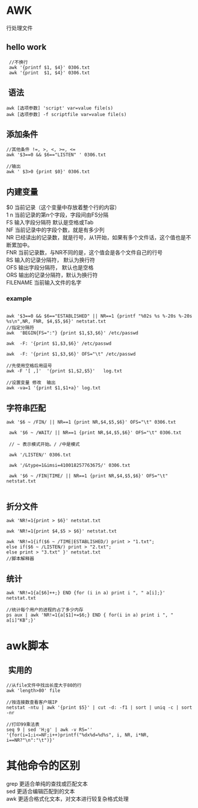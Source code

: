 # AWK
  行处理文件 
##  hello work 
```
 //不换行
 awk '{printf $1, $4}' 0306.txt  
 awk '{print  $1, $4}' 0306.txt 
```
##  语法
```
awk [选项参数] 'script' var=value file(s)    
awk [选项参数] -f scriptfile var=value file(s)
```
## 添加条件
```
//其他条件 !=, >, <, >=, <=
awk '$3==0 && $6=="LISTEN" ' 0306.txt

//输出
awk ' $3>0 {print $0}' 0306.txt
```

## 内建变量  

$0	当前记录（这个变量中存放着整个行的内容）  
$1~$n	当前记录的第n个字段，字段间由FS分隔   
FS	输入字段分隔符 默认是空格或Tab   
NF	当前记录中的字段个数，就是有多少列   
NR	已经读出的记录数，就是行号，从1开始，如果有多个文件话，这个值也是不断累加中。   
FNR	当前记录数，与NR不同的是，这个值会是各个文件自己的行号   
RS	输入的记录分隔符， 默认为换行符   
OFS	输出字段分隔符， 默认也是空格   
ORS	输出的记录分隔符，默认为换行符   
FILENAME	当前输入文件的名字   
### example
```

awk '$3==0 && $6=="ESTABLISHED" || NR==1 {printf "%02s %s %-20s %-20s %s\n",NR, FNR, $4,$5,$6}' netstat.txt
//指定分隔符
awk  'BEGIN{FS=":"} {print $1,$3,$6}' /etc/passwd  

awk  -F: '{print $1,$3,$6}' /etc/passwd  

awk  -F: '{print $1,$3,$6}' OFS="\t" /etc/passwd   

//先使用空格后用逗号
awk -F '[ ,]'  '{print $1,$2,$5}'   log.txt

//设置变量 修改  输出
awk -va=1 '{print $1,$1+a}' log.txt

```


## 字符串匹配 
```
awk '$6 ~ /FIN/ || NR==1 {print NR,$4,$5,$6}' OFS="\t" 0306.txt

 awk '$6 ~ /WAIT/ || NR==1 {print NR,$4,$5,$6}' OFS="\t" 0306.txt
 
 // ~ 表示模式开始。/ /中是模式
 
 awk '/LISTEN/' 0306.txt
 
 awk '/&type=1&imsi=410018257763675/' 0306.txt 
 
 awk '$6 ~ /FIN|TIME/ || NR==1 {print NR,$4,$5,$6}' OFS="\t" netstat.txt
 
```

## 折分文件  

```
awk 'NR!=1{print > $6}' netstat.txt   

awk 'NR!=1{print $4,$5 > $6}' netstat.txt   

awk 'NR!=1{if($6 ~ /TIME|ESTABLISHED/) print > "1.txt";
else if($6 ~ /LISTEN/) print > "2.txt";
else print > "3.txt" }' netstat.txt  
//脚本解释器

```

## 统计  
```
awk 'NR!=1{a[$6]++;} END {for (i in a) print i ", " a[i];}' netstat.txt

//统计每个用户的进程的占了多少内存
ps aux | awk 'NR!=1{a[$1]+=$6;} END { for(i in a) print i ", " a[i]"KB";}'

```

# awk脚本


##  实用的
```
//从file文件中找出长度大于80的行
awk 'length>80' file

//按连接数查看客户端IP
netstat -ntu | awk '{print $5}' | cut -d: -f1 | sort | uniq -c | sort -nr  

//打印99乘法表
seq 9 | sed 'H;g' | awk -v RS='' '{for(i=1;i<=NF;i++)printf("%dx%d=%d%s", i, NR, i*NR, i==NR?"\n":"\t")}'

```

# 其他命令的区别 
 grep 更适合单纯的查找或匹配文本  
 sed 更适合编辑匹配到的文本   
 awk 更适合格式化文本，对文本进行较复杂格式处理   



 
